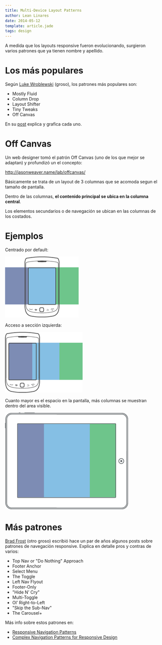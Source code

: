 ```yaml
---
title: Multi-Device Layout Patterns
author: Lean Linares
date: 2014-05-12
template: article.jade
tags: design
---
```


A medida que los layouts responsive fueron evolucionando, surgieron varios patrones que ya tienen nombre y apellido.

# Los más populares

Según [Luke Wroblewski](https://twitter.com/lukew) (groso), los patrones más populares son:

- Mostly Fluid
- Column Drop
- Layout Shifter
- Tiny Tweaks
- Off Canvas

En su [post](http://www.lukew.com/ff/entry.asp?1514) explica y grafica cada uno.

# Off Canvas

Un web designer tomó el patrón Off Canvas (uno de los que mejor se adaptan) y profundizó un el concepto:

http://jasonweaver.name/lab/offcanvas/

Básicamente se trata de un layout de 3 columnas que se acomoda segun el tamaño de pantalla.

Dentro de las columnas, **el contenido principal se ubica en la columna central**.

Los elementos secundarios o de navegación se ubican en las columnas de los costados.

# Ejemplos

Centrado por default:

![Centrado por default](small-centered.png)

Acceso a sección izquierda:

![Sección izquierda](small-left.png)

Cuanto mayor es el espacio en la pantalla, más columnas se muestran dentro del area visible.

![Todas las columnas visibles](large.png)

# Más patrones

[Brad Frost](https://twitter.com/brad_frost) (otro groso) escribió hace un par de años algunos posts sobre patrones de navegación responsive. Explica en detalle pros y contras de varios:

- Top Nav or "Do Nothing" Approach
- Footer Anchor
- Select Menu
- The Toggle
- Left Nav Flyout
- Footer-Only
- "Hide N’ Cry"
- Multi-Toggle
- Ol’ Right-to-Left
- "Skip the Sub-Nav"
- The Carousel+

Más info sobre estos patrones en:

- [Responsive Navigation Patterns](http://bradfrostweb.com/blog/web/responsive-nav-patterns/)
- [Complex Navigation Patterns for Responsive Design](http://bradfrostweb.com/blog/web/complex-navigation-patterns-for-responsive-design/)
